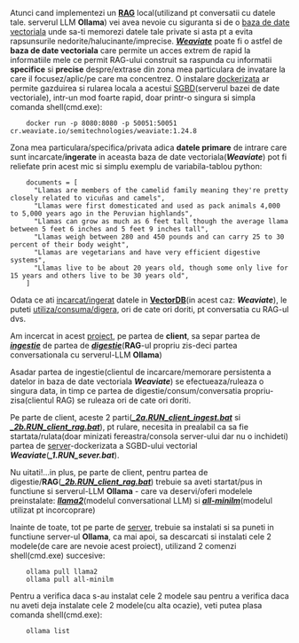 Atunci cand implementezi un [**RAG**](https://weaviate.io/blog/local-rag-with-ollama-and-weaviate) local(utilizand pt conversatii cu datele tale. serverul LLM **Ollama**) vei avea nevoie cu siguranta si de o [baza de date vectoriala](https://weaviate.io/blog/local-rag-with-ollama-and-weaviate) unde sa-ti memorezi datele tale private si asta pt a evita rapsunsurile nedorite/halucinante/imprecise. [***Weaviate***](https://www.tyrell.co/2023/12/weaving-path-to-relevance-leveraging.html) poate fi o astfel de **baza de date vectoriala** care permite un acces extrem de rapid la informatiile mele ce permit RAG-ului construit sa raspunda cu informatii **specifice** si **precise** despre/extrase din zona mea particulara de invatare la care il focusez/aplic/pe care ma concentrez. O instalare [dockerizata](https://docs.docker.com/desktop/setup/install/windows-install/) ar permite gazduirea si rularea locala a  acestui [SGBD](https://ro.wikipedia.org/wiki/Sistem_de_gestiune_a_bazelor_de_date)(serverul bazei de date vectoriale), intr-un mod foarte rapid, doar printr-o singura si simpla comanda shell(cmd.exe):

        docker run -p 8080:8080 -p 50051:50051 cr.weaviate.io/semitechnologies/weaviate:1.24.8

Zona mea particulara/specifica/privata adica **datele primare** de intrare care sunt incarcate/**ingerate** in aceasta baza de date vectoriala(***Weaviate***) pot fi reliefate prin acest mic si simplu exemplu de variabila-tablou python:

        documents = [
          "Llamas are members of the camelid family meaning they're pretty closely related to vicuñas and camels",
          "Llamas were first domesticated and used as pack animals 4,000 to 5,000 years ago in the Peruvian highlands",
          "Llamas can grow as much as 6 feet tall though the average llama between 5 feet 6 inches and 5 feet 9 inches tall",
          "Llamas weigh between 280 and 450 pounds and can carry 25 to 30 percent of their body weight",
          "Llamas are vegetarians and have very efficient digestive systems",
          "Llamas live to be about 20 years old, though some only live for 15 years and others live to be 30 years old",
        ]


   Odata ce ati [incarcat/ingerat](https://github.com/stefanache/MFP-ANAF-RO/blob/main/python/RAG_Ollama_Weaviate/_2a.RUN_client_ingest.bat) datele in [**VectorDB**](https://medium.com/@hellolasantha/qna-rag-application-using-large-lanaguage-model-llm-langchain-ollama-llama2-vectordb-fbc87d3139f6)(in acest caz: ***Weaviate***), le puteti [utiliza/consuma/digera](https://github.com/stefanache/MFP-ANAF-RO/blob/main/python/RAG_Ollama_Weaviate/_2b.RUN_client_rag.bat), ori de cate ori doriti, pt conversatia cu RAG-ul dvs.

   Am incercat in acest [proiect](https://github.com/stefanache/MFP-ANAF-RO/tree/main/python/RAG_Ollama_Weaviate), pe partea de **client**,  sa separ partea de [***ingestie***](https://github.com/stefanache/MFP-ANAF-RO/blob/main/python/RAG_Ollama_Weaviate/_2a.RUN_client_ingest.bat) de partea de [***digestie***](https://github.com/stefanache/MFP-ANAF-RO/blob/main/python/RAG_Ollama_Weaviate/_2b.RUN_client_rag.bat)(**RAG**-ul propriu zis-deci partea conversationala cu serverul-LLM **Ollama**)

   Asadar partea de ingestie(clientul de incarcare/memorare persistenta a datelor in baza de date vectoriala ***Weaviate***) se efectueaza/ruleaza o singura data, in timp ce partea de digestie/consum/conversatia propriu-zisa(clientul RAG) se ruleaza ori de cate ori doriti.
   
   Pe parte de client, aceste 2 parti([***_2a.RUN_client_ingest.bat***](https://github.com/stefanache/MFP-ANAF-RO/blob/main/python/RAG_Ollama_Weaviate/_2a.RUN_client_ingest.bat) si [***_2b.RUN_client_rag.bat***](https://github.com/stefanache/MFP-ANAF-RO/blob/main/python/RAG_Ollama_Weaviate/_2b.RUN_client_rag.bat)), pt rulare, necesita in prealabil ca sa fie startata/rulata(doar minizati fereastra/consola server-ului dar nu o inchideti) partea de [server](https://github.com/stefanache/MFP-ANAF-RO/blob/main/python/RAG_Ollama_Weaviate/_1.RUN_sever.bat)-dockerizata a SGBD-ului vectorial ***Weaviate***(***_1.RUN_sever.bat***).

   Nu uitati!...in plus, pe parte de client, pentru partea de digestie/**RAG**([***_2b.RUN_client_rag.bat***](https://github.com/stefanache/MFP-ANAF-RO/blob/main/python/RAG_Ollama_Weaviate/_2b.RUN_client_rag.bat)) trebuie sa aveti startat/pus in functiune si serverul-LLM **Ollama** - care va deservi/oferi modelele preinstalate: [***llama2***](https://ollama.com/blog/run-llama2-uncensored-locally)(modelul conversational LLM) si [***all-minilm***](https://medium.com/@rahultiwari065/unlocking-the-power-of-sentence-embeddings-with-all-minilm-l6-v2-7d6589a5f0aa)(modelul utilizat pt incorcoprare) 

   Inainte de toate, tot pe parte de [server](https://github.com/stefanache/MFP-ANAF-RO/blob/main/python/RAG_Ollama_Weaviate/_1.RUN_sever.bat), trebuie sa instalati si sa puneti in functiune server-ul **Ollama**, ca mai apoi, sa descarcati si instalati cele 2 modele(de care are nevoie acest proiect), utilizand 2 comenzi shell(cmd.exe) succesive:

        ollama pull llama2
        ollama pull all-minilm

Pentru a verifica daca s-au instalat cele 2 modele sau pentru a verifica daca nu aveti deja instalate cele 2 modele(cu alta ocazie), veti putea plasa comanda shell(cmd.exe):

        ollama list
   

